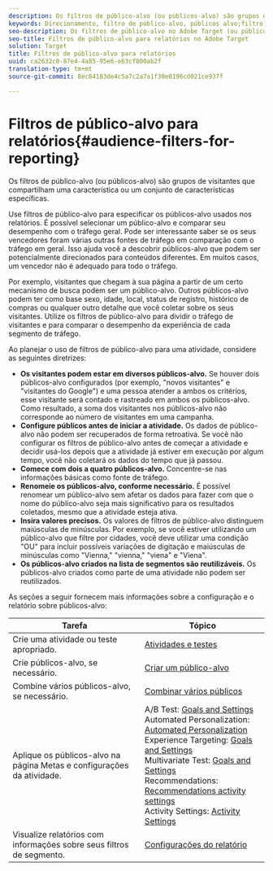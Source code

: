```yaml
---
description: Os filtros de público-alvo (ou públicos-alvo) são grupos de visitantes que compartilham uma característica ou um conjunto de características específicas.
keywords: Direcionamento, filtro de público-alvo, públicos alvo;filtro
seo-description: Os filtros de público-alvo no Adobe Target (ou públicos-alvo) são grupos de visitantes que compartilham uma característica específica ou um conjunto de características.
seo-title: Filtros de público-alvo para relatórios no Adobe Target
solution: Target
title: Filtros de público-alvo para relatórios
uuid: ca2632c0-87e4-4a85-95e6-e63cf800ab2f
translation-type: tm+mt
source-git-commit: 8ec84183de4c5a7c2a7a1f30e0196cd021ce937f

---
```



# Filtros de público-alvo para relatórios{#audience-filters-for-reporting}

Os filtros de público-alvo (ou públicos-alvo) são grupos de visitantes que compartilham uma característica ou um conjunto de características específicas.

Use filtros de público-alvo para especificar os públicos-alvo usados nos relatórios. É possível selecionar um público-alvo e comparar seu desempenho com o tráfego geral. Pode ser interessante saber se os seus vencedores foram várias outras fontes de tráfego em comparação com o tráfego em geral. Isso ajuda você a descobrir públicos-alvo que podem ser potencialmente direcionados para conteúdos diferentes. Em muitos casos, um vencedor não é adequado para todo o tráfego.

Por exemplo, visitantes que chegam à sua página a partir de um certo mecanismo de busca podem ser um público-alvo. Outros públicos-alvo podem ter como base sexo, idade, local, status de registro, histórico de compras ou qualquer outro detalhe que você coletar sobre os seus visitantes. Utilize os filtros de público-alvo para dividir o tráfego de visitantes e para comparar o desempenho da experiência de cada segmento de tráfego.

Ao planejar o uso de filtros de público-alvo para uma atividade, considere as seguintes diretrizes:

* **Os visitantes podem estar em diversos públicos-alvo.** Se houver dois públicos-alvo configurados (por exemplo, "novos visitantes" e "visitantes do Google") e uma pessoa atender a ambos os critérios, esse visitante será contado e rastreado em ambos os públicos-alvo. Como resultado, a soma dos visitantes nos públicos-alvo não corresponde ao número de visitantes em uma campanha.
* **Configure públicos antes de iniciar a atividade.** Os dados de público-alvo não podem ser recuperados de forma retroativa. Se você não configurar os filtros de público-alvo antes de começar a atividade e decidir usá-los depois que a atividade já estiver em execução por algum tempo, você não coletará os dados do tempo que já passou.
* **Comece com dois a quatro públicos-alvo.** Concentre-se nas informações básicas como fonte de tráfego.
* **Renomeie os públicos-alvo, conforme necessário.** É possível renomear um público-alvo sem afetar os dados para fazer com que o nome do público-alvo seja mais significativo para os resultados coletados, mesmo que a atividade esteja ativa.
* **Insira valores precisos.** Os valores de filtros de público-alvo distinguem maiúsculas de minúsculas. Por exemplo, se você estiver utilizando um público-alvo que filtre por cidades, você deve utilizar uma condição "OU" para incluir possíveis variações de digitação e maiúsculas de minúsculas como "Vienna," "vienna," "viena" e "Viena".
* **Os públicos-alvo criados na lista de segmentos são reutilizáveis.** Os públicos-alvo criados como parte de uma atividade não podem ser reutilizados.

As seções a seguir fornecem mais informações sobre a configuração e o relatório sobre públicos-alvo:

| Tarefa | Tópico |
|--- |--- |
| Crie uma atividade ou teste apropriado. | [Atividades e testes](/help/c-intro/target-key-concepts.md) |
| Crie públicos-alvo, se necessário. | [Criar um público-alvo](/help/c-target/c-audiences/create-audience.md) |
| Combine vários públicos-alvo, se necessário. | [Combinar vários públicos](/help/c-target/combining-multiple-audiences.md) |
| Aplique os públicos-alvo na página Metas e configurações da atividade. | A/B Test: [Goals and Settings](/help/c-activities/t-test-ab/t-test-create-ab/ab-goals-and-settings.md)<br>Automated Personalization:  [Automated Personalization](/help/c-activities/t-automated-personalization/automated-personalization.md)<br>Experience Targeting: [Goals and Settings](/help/c-activities/t-experience-target/t-xt-create/xt-goals-and-settings.md)<br>Multivariate Test:  [Goals and Settings](/help/c-activities/c-multivariate-testing/t-create-multivariate-test/goals-and-settings.md)<br>Recommendations: [Recommendations activity settings](/help/c-recommendations/t-create-recs-activity/recs-activity-settings.md)<br>Activity Settings: [Activity Settings](/help/c-activities/activity-settings.md) |
| Visualize relatórios com informações sobre seus filtros de segmento. | [Configurações do relatório](/help/c-reports/c-report-settings/report-settings.md) |

